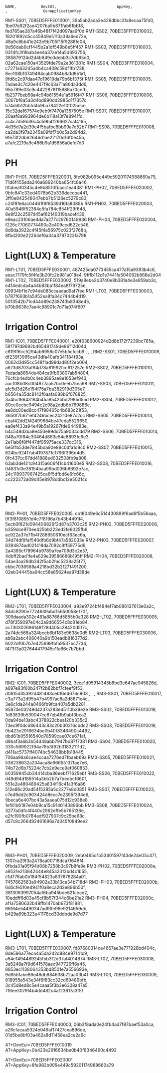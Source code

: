 
    NAME,           DevEUI,                           AppKey,                                 ,                GenApplicationKey
RM1-SS01, 70BED5FFFE010001, 29a5ab2ada3e426dbbc3fa8ecaa75fd0, 1be07e82f2ae4207ba5b871fab6fbb18, fed785ae287a46b4817f42d097aa9f0d
RM1-SS02, 70BED5FFFE010002, 18201892d5cc45949e5110a38a6ed72e, 48a9c8bb41e242e9b705f15f9288fe04, 9d56dab6cf1445b2a1df549b8e5ff457
RM1-SS03, 70BED5FFFE010003, 0314fc3f9bab4ee4a37ae14a5d693756, 385879124d2d4b649c0debb3c7db65d0, 02a62cae150a43529fde79e2e361381c
RM1-SS04, 70BED5FFFE010004, c7271a63245a4b4ca409c58df1fb1738, 6ec108b13749464cab0984b8a1d6b1a1, 9fd6c2c97daa47d19619da79b6bf375f
RM1-SS05, 70BED5FFFE010005, 7adae3c7d20e447f9c63a71a86da3dd6, 95b789e03c9c4422876115686a70cefb, fb2377beb58a4c94b61554e1a5916f47
RM1-SS06, 70BED5FFFE010006, 3067bf8a5a3d4bd890dd2985d1f7357c, b74ddb12bbfd4b9ba78422e10f025dce, 15c32da167574e9eb9f7470a1357505e
RM1-SS07, 70BED5FFFE010007, 20aaf8a993964de6b118a13f7e8941fd, ac4c7d59b36c4d59b4f266627caf4165, 4d35d7a2d39e4f5bafbe8bb99a7d52b7
RM1-SS08, 70BED5FFFE010008, ca2da3f97a2345a09fdf7b0c5a2d94d2, 9fe73f2db62646d1ae22170d16f0e45b, a7afc2219a9c486b9a1d5856a0afd7d3
# PH
RM1-PH01, 70BED5FFFE020001, 8fe982b095e449c59201174988660a79, 71d6f455eda246a689240ba654fc8a46, 0fabea10345c4e9b8510fbacc1ea4381
RM1-PH02, 70BED5FFFE020002, 9bfc841c33ed4076b62b336deccba441, 3ff0e842548047ebb7b5126ec5279c83, c24f8fe6ac04461f9f8539d16fa8089b
RM1-PH03, 70BED5FFFE020003, 40a5946f52384e5fa784c854ff29f648, 8e9f22c2597d45af82149319bacef439, e8eac23106ae4da7a277c29760149936
RM1-PH04, 70BED5FFFE020004, f226c77060774490a2e409ccd622c546, 8d6da3922c4f45f4a56975c023f2768b, 8fbd200e22264ef6a34a3797023fa798
# Light(LUX) & Temperature
RM1-LT01, 70BED5FFFE030001, 487425da0773455ca477a15a9393b4c6, aeac7179fc5f4fe3b20fc2b981a018e4, 9fffb112d1e7441fa504082b868e2d04
RM1-LT02, 70BED5FFFE030002, 519a8ebe2b3740e8b381a4e3e959ab3c, e414edcda4a44b83ba1f84ea8f79725e, 09934bf1e7c94de085ccaadad9af7fee
RM1-LT03, 70BED5FFFE030003, b787f693b1a5452ea8fa34c7444b4d19, 5013542b71cd44d89d238743b8348e45, b70b9638c7ae4c98901c7d71a074f607
# Irrigation Control
RM1-IC01, 70BED5FFFE040001, e20f638600924d2d8b172f7239bc785a, 58f797d9692b465481749de86f12d04d, c619ff6cc5294ab6956c07e5b5cfccb9
,                                 ,                                 ,
RM2-SS01, 70BED5FFFE010009, df239f3995ca43dfa40afb341184f93a, 0062d3d95cc548f1ad99dad80f2eb004, a673d8703af94d78a81992fcc617257e
RM2-SS02, 70BED5FFFE010010, 7edada8854de484ca9fb63807ab54804, 76cfcb4edb0c4eb3895ae8e1653ef943, aacf08b08c004877aa57bc0eeb75ea98
RM2-SS03, 70BED5FFFE010011, afc5d3d26e154f75a7ba382919d305e7, b6564a35dc8142f6aafa088b6f078825, 3a4bc16643184b45a9542bbd2985d55d
RM2-SS04, 70BED5FFFE010012, 80ce0ecbc9494c2c98a2ddb8b769886c, ae8dc00ed8cc47f98465c4b683c21f53, 3650f7b671ef4246bcec24210e87c2cc
RM2-SS05, 70BED5FFFE010013, cbaf42dd2f42499684be47eda5529650, ea8ef433a94e49b5a19267fde644983e, b4c548d3ba8e450e99dd75a9034cdd79
RM2-SS06, 70BED5FFFE010014, 048a70f84e30464d883e54c6893fc6e3, 2e11ab8f8ff447df95975ace337cc316, 6e5f1b53de7945bda90e89c0dfa1d9c0
RM2-SS07, 70BED5FFFE010015, 624bc92417ab4197871c1796f396d4d5, 0fc437cc67dd41888ed032508fb9a808, 63ab3de121c94315a606f41cb41600e5
RM2-SS08, 70BED5FFFE010016, 04831d3e36154baa99bd036b6692e7ac, 24c119937967425ca6f5dfbd6e6fc66c, cc222272a09d45e8978ddbc12e50214d
# PH
RM2-PH01, 70BED5FFFE020005, cb18049e6c514430899f6ad6f5b56aaa, 0f3f8108951d4c7f8196a7b43b4491f4, 5ecb0f821d094406826f2d87b3703c25
RM2-PH02, 70BED5FFFE020006, b359dce970ee425bb223ed2fe6025fb6, ac922a37e71b4f288950610ecf63ec6a, 34d74df9faf540dfb6d9bf47a582033e
RM2-PH03, 70BED5FFFE020007, 8394874ad021418da7092c9ff59775d9, 2a4385cf78964b9789a7ea708d3c2e57, 4dbff2bad1fe4a629e39586686b195ff
RM2-PH04, 70BED5FFFE020008, 54ae3aa28db342f5ab2fac5228a25f77, ebbc7036568a4218bd32b2f271491200, 02eb34445ba94cc58e85624ea97d38de
# Light(LUX) & Temperature
RM2-LT01, 70BED5FFFE030004, a93e9724bf484ef7ab086137613e0a2c, 84dc8290e7724639abd15650058ef70f, 309daada302c481a88766d5855b0a328
RM2-LT02, 70BED5FFFE030005, d78f359097e04c2a9d66554c8c81eb84, ac730302696148f28d405c28420d5f7c, 2a74dc568a324bceb6bf183e9638e0d5
RM2-LT03, 70BED5FFFE030006, ab6a2abc408040a9b150eadb816377d2, 6022df0b7b7e425699fbfa9537bc7734, f473f3a027644417945c1fa66c7b7bbd
# Irrigation Control
RM2-IC01, 70BED5FFFE040002, 3cce1d95914345b8bd3e647ae945826d, a697e83f60b247f2b82bbf7cfeef9f53, d0615d35392d481483ceb16e4676c903
,                                 ,                                 ,
RM3-SS01, 70BED5FFFE010017, c3a773a2d95b47b4997ae8a2d8671e4c, 3e6c1da244a0466fb9fca407a5db2281, 95874e03249d4237a283e45110b39e2e
RM3-SS02, 70BED5FFFE010018, 1d83839b539047ce87eb4fb9abf3bca2, 0da94be13abc4378822cbea120b335c2, 73ec9f0dc686443c83c20b30316cbdc2
RM3-SS03, 70BED5FFFE010019, 0b423e2916634be0b40f8346490c4492, dbd61b05516540d78599cae07ce671af, d9baf3a6b3b54d48abb7947bd87f7381
RM3-SS04, 70BED5FFFE010020, 330c569922f94a78b3f62b31832111d2, d411ac5737ff4074bc54638bb1b18445, 706aa96a6cae4ccaa7276ed7fbaeb69a
RM3-SS05, 70BED5FFFE010021, 536238632a234aca8e96655137fae7e6, 74b72d6b75224c7cb2e9ece9ef060853, b0359945cb34414cba86eebf71625ebf
RM3-SS06, 70BED5FFFE010022, d49d94d186514a3bb2b7a7bedbcf660f, 551e2e480489425a834f16c41a3f6a86, 512e86c20ad5415285a5c2277e8d0851
RM3-SS07, 70BED5FFFE010023, c7e49dd2c903424d8ecc7e2395f394e6, 9beca6e407bc43a5aaea075d12c938e8, 1ef81b6187e04b9ca15c9146143896bb
RM3-SS08, 70BED5FFFE010024, 3277a0dfc4f440c2962effe5b765136e, e2fc190fb0784adf927907c9c25be68c, d57c8c266492461696a7d345f0849ee2
# PH
RM3-PH01, 70BED5FFFE020009, 2eb0465d1b53401597f43de24e05c471, 1307ca29f3a2478aa00718dca7f646f4, 0fbda31a05f94d08b7258b3c97b8fe8e
RM3-PH02, 70BED5FFFE02000a, a9531e213842444e845a2313bd4c1b55, c1d776ab0b184f54823a837678284a01, 7457862583a94902a33b13ce34b718d4
RM3-PH03, 70BED5FFFE02000b, 6d0cfe510e4941f0a8eca2d3e896b50f, 3813063997054af6ba945bde621ceae2, 10eddff6d03e45cf8b57f344c6be21e2
RM3-PH04, 70BED5FFFE02000c, af1a7580632b48ffb1470ab673f81881, 66f64e54490347ad9ffe98e9214659db, b429a69b323e41178cd30ddbde9d7d77
# Light(LUX) & Temperature
RM3-LT01, 70BED5FFFE030007, fd87680314ce4667ae3e771928bd404c, 8de596a77eca4a5da242d884e97141c9, a84e1494489245fbb3f2d37af4014874
RM3-LT02, 70BED5FFFE030008, 3a5248a7f9d641578aec947726ff6a45, 8853ec1138064353bd8501e7a556693e, 9d85b1abe86e48db884638b72aa03b4f
RM3-LT03, 70BED5FFFE030009, 818955a543e34f6f83cc32cd69489bfb, 3c45d8ed8c5e4caaa5f3b3e6328a47a5, 7f6ee3079f4b4dd482c4af23617a3f5f
# Irrigation Control
RM3-IC01, 70BED5FFFE040003, 06b3f8ada0e24fb4ad7f87baef53a0ca, a26cfacaa5324e049af17427cea896de, 01d5be8bf03a462a8d11458ea2ce2a6c



AT+DevEui=70BED5FFFE010019
AT+AppKey=0b423e2916634be0b40f8346490c4492

AT+DevEui=70BED5FFFE020001
AT+AppKey=8fe982b095e449c59201174988660a79